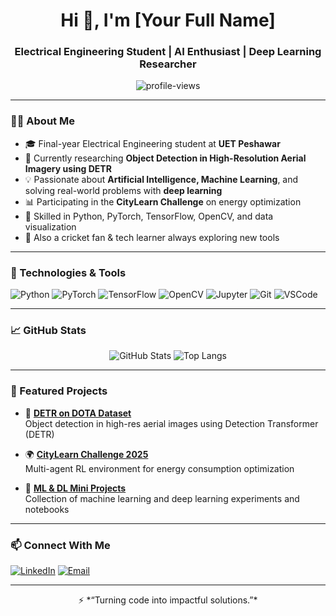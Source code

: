 <h1 align="center">Hi 👋, I'm [Your Full Name]</h1>
<h3 align="center">Electrical Engineering Student | AI Enthusiast | Deep Learning Researcher</h3>

<p align="center">
  <img src="https://komarev.com/ghpvc/?username=your-username&label=Profile%20views&color=0e75b6&style=flat" alt="profile-views" />
</p>

---

### 👨‍💻 About Me

- 🎓 Final-year Electrical Engineering student at **UET Peshawar**
- 🔬 Currently researching **Object Detection in High-Resolution Aerial Imagery using DETR**
- 💡 Passionate about **Artificial Intelligence, Machine Learning**, and solving real-world problems with **deep learning**
- 📊 Participating in the **CityLearn Challenge** on energy optimization
- 🧠 Skilled in Python, PyTorch, TensorFlow, OpenCV, and data visualization
- 🏏 Also a cricket fan & tech learner always exploring new tools

---

### 🔧 Technologies & Tools

![Python](https://img.shields.io/badge/-Python-333?style=flat&logo=python)
![PyTorch](https://img.shields.io/badge/-PyTorch-333?style=flat&logo=pytorch)
![TensorFlow](https://img.shields.io/badge/-TensorFlow-333?style=flat&logo=tensorflow)
![OpenCV](https://img.shields.io/badge/-OpenCV-333?style=flat&logo=opencv)
![Jupyter](https://img.shields.io/badge/-Jupyter-333?style=flat&logo=jupyter)
![Git](https://img.shields.io/badge/-Git-333?style=flat&logo=git)
![VSCode](https://img.shields.io/badge/-VSCode-333?style=flat&logo=visual-studio-code)

---

### 📈 GitHub Stats

<p align="center">
  <img src="https://github-readme-stats.vercel.app/api?username=your-username&show_icons=true&theme=default" alt="GitHub Stats" />
  <img src="https://github-readme-stats.vercel.app/api/top-langs/?username=your-username&layout=compact" alt="Top Langs" />
</p>

---

### 📌 Featured Projects

- 🚀 [**DETR on DOTA Dataset**](https://github.com/your-username/detr-dota)  
  Object detection in high-res aerial images using Detection Transformer (DETR)

- 🌍 [**CityLearn Challenge 2025**](https://github.com/your-username/citylearn-2025)  
  Multi-agent RL environment for energy consumption optimization

- 🤖 [**ML & DL Mini Projects**](https://github.com/your-username/ml-dl-projects)  
  Collection of machine learning and deep learning experiments and notebooks

---

### 📫 Connect With Me

[![LinkedIn](https://img.shields.io/badge/-LinkedIn-0077b5?style=flat&logo=linkedin)](https://linkedin.com/in/anees-ahmad-0800)
[![Email](https://img.shields.io/badge/-Email-c14438?style=flat&logo=gmail&logoColor=white)](mailto:your.aneesahmad2k21@gmail.com)

---

<p align="center">
  ⚡ *“Turning code into impactful solutions.”*
</p>
